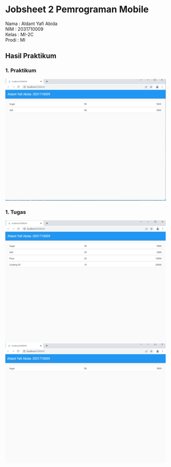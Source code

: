 # Jobsheet 2 Pemrograman Mobile



Nama : Aldant Yafi Abida <br/>
NIM : 2031710009 <br/>
Kelas : MI-2C <br/>
Prodi :  MI <br/>

## Hasil Praktikum

### 1. Praktikum
![Praktikum](img/prak.png)
<br/>

### 1. Tugas
![Tugas](img/tugas1.png)
<br/>
![Tugas](img/tugas2.png)
<br/>